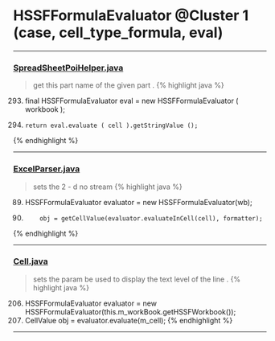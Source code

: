 # HSSFFormulaEvaluator @Cluster 1 (case, cell_type_formula, eval)

***

### [SpreadSheetPoiHelper.java](https://searchcode.com/codesearch/view/73882044/)
> get this part name of the given part . 
{% highlight java %}
293. final HSSFFormulaEvaluator eval = new HSSFFormulaEvaluator ( workbook );
300.     return eval.evaluate ( cell ).getStringValue ();
{% endhighlight %}

***

### [ExcelParser.java](https://searchcode.com/codesearch/view/102774956/)
> sets the 2 - d no stream 
{% highlight java %}
89. HSSFFormulaEvaluator evaluator = new HSSFFormulaEvaluator(wb);
110.         obj = getCellValue(evaluator.evaluateInCell(cell), formatter);
{% endhighlight %}

***

### [Cell.java](https://searchcode.com/codesearch/view/3760572/)
> sets the param be used to display the text level of the line . 
{% highlight java %}
206. HSSFFormulaEvaluator evaluator = new HSSFFormulaEvaluator(this.m_workBook.getHSSFWorkbook());
207. CellValue obj = evaluator.evaluate(m_cell);
{% endhighlight %}

***

